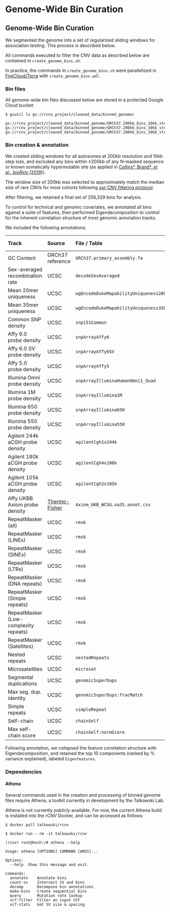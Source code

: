 # Genome-Wide Bin Curation  

## Genome-Wide Bin Curation  

We segmented the genome into a set of regularized sliding windows for association testing. This process is described below.  

All commands executed to filter the CNV data as descrbed below are contained in `create_genome_bins.sh`.  

In practice, the commands in `create_genome_bins.sh` were parallelized in [FireCloud/Terra](https://portal.firecloud.org) with `create_genome_bins.wdl`.  

### Bin files  

All genome-wide bin files discussed below are stored in a protected Google Cloud bucket:  
```
$ gsutil ls gs://rcnv_project/cleaned_data/binned_genome/

gs://rcnv_project/cleaned_data/binned_genome/GRCh37.200kb_bins_10kb_steps.raw.bed.gz
gs://rcnv_project/cleaned_data/binned_genome/GRCh37.200kb_bins_10kb_steps.annotated.bed.gz
gs://rcnv_project/cleaned_data/binned_genome/GRCh37.200kb_bins_10kb_steps.annotated.eigen.bed.gz
```

### Bin creation & annotation

We created sliding windows for all autosomes at 200kb resolution and 10kb step size, and excluded any bins within ±200kb of any N-masked sequence or known somatically hypermutable site (as applied in [Collins\*, Brand\*, _et al._, _bioRxiv_ (2019)](https://www.biorxiv.org/content/biorxiv/early/2019/03/14/578674)).  

The window size of 200kb was selected to approximately match the median size of rare CNVs for most cohorts following [our CNV filtering protocol](https://github.com/talkowski-lab/rCNV2/tree/master/data_curation/CNV/).  

After filtering, we retained a final set of 256,329 bins for analysis.  

To control for technical and genomic covariates, we annotated all bins against a suite of features, then performed Eigendecomposition to control for the inherent correlation structure of most genomic annotation tracks.  

We included the following annotations:  

| Track | Source | File / Table | Athena function(s) | Transformation |  
| :--- | :---- | :--- | :--- | :--- |  
| GC Content | GRCh37 reference | `GRCh37.primary_assembly.fa` | `fasta` | None |  
| Sex-averaged recombination rate | UCSC | `decodeSexAveraged` | `map-mean`, `map-max` | `sqrt(x)` |  
| Mean 20mer uniqueness | UCSC | `wgEncodeDukeMapabilityUniqueness20bp` | `map-mean` | None |  
| Mean 35mer uniqueness | UCSC | `wgEncodeDukeMapabilityUniqueness35bp` | `map-mean` | None |  
| Common SNP density | UCSC | `snp151Common` | `count-unique` | None |  
| Affy 6.0 probe density | UCSC | `snpArrayAffy6` | `count-unique` | `log(x+0.01max(x))` |  
| Affy 6.0 SV probe density | UCSC | `snpArrayAffy6SV` | `count-unique` | None |  
| Affy 5.0 probe density | UCSC | `snpArrayAffy5` | `count-unique` | `log(x+0.01max(x))` |  
| Illumina Omni probe density | UCSC | `snpArrayIlluminaHumanOmni1_Quad` | `count-unique` | `log(x+0.01max(x))` |  
| Illumina 1M probe density | UCSC | `snpArrayIllumina1M` | `count-unique` | `log(x+0.01max(x))` |  
| Illumina 650 probe density | UCSC | `snpArrayIllumina650` | `count-unique` | `log(x+0.01max(x))` |  
| Illumina 550 probe density | UCSC | `snpArrayIllumina550` | `count-unique` | `log(x+0.01max(x))` |  
| Agilent 244k aCGH probe density | UCSC | `agilentCgh1x244k` | `count` | None |  
| Agilent 180k aCGH probe density | UCSC | `agilentCgh4x180k` | `count` | None |  
| Agilent 105k aCGH probe density | UCSC | `agilentCgh2x105k` | `count` | None |  
| Affy UKBB Axiom probe density | [Thermo-Fisher](https://www.thermofisher.com/order/catalog/product/902502) | `Axiom_UKB_WCSG.na35.annot.csv` | `count` | `log(x+0.01max(x))` |  
| RepeatMasker (all) | UCSC | `rmsk` | `coverage` | None |  
| RepeatMasker (LINEs) | UCSC | `rmsk` | `coverage` | `log(x+0.01max(x))` |  
| RepeatMasker (SINEs) | UCSC | `rmsk` | `coverage` | `log(x+0.01max(x))` |  
| RepeatMasker (LTRs) | UCSC | `rmsk` | `coverage` | `log(x+0.01max(x))` |  
| RepeatMasker (DNA repeats) | UCSC | `rmsk` | `coverage` | `log(x+0.01max(x))` |  
| RepeatMasker (Simple repeats) | UCSC | `rmsk` | `coverage` | `log(x+0.01max(x))` |  
| RepeatMasker (Low-complexity repeats) | UCSC | `rmsk` | `coverage` | `log(x+0.01max(x))` |  
| RepeatMasker (Satellites) | UCSC | `rmsk` | `coverage` | None |  
| Nested repeats | UCSC | `nestedRepeats` | `coverage` | None |  
| Microsatellites | UCSC | `microsat` | `coverage` | None |  
| Segmental duplications | UCSC | `genomicSuperDups` | `coverage` | `log(x+0.01max(x))` |  
| Max seg. dup. identity | UCSC | `genomicSuperDups:fracMatch` | `map-max` | `log(x+0.01max(x))` |  
| Simple repeats | UCSC | `simpleRepeat` | `coverage` | `log(x+0.01max(x))` |  
| Self-chain | UCSC | `chainSelf` | `coverage` | `log(x+0.01max(x))` |  
| Max self-chain score | UCSC | `chainSelf:normScore` | `coverage` | None |  


Following annotation, we collapsed the feature correlation structure with Eigendecomposition, and retained the top 10 components (ranked by % variance explained), labeled `Eigenfeatures`.  

### Dependencies  

#### Athena  
Several commands used in the creation and processing of binned genome files require Athena, a toolkit currently in development by the Talkowski Lab.  

Athena is not currently publicly available. For now, the current Athena build is installed into the rCNV Docker, and can be accessed as follows:  
```
$ docker pull talkowski/rcnv

$ docker run --rm -it talkowski/rcnv

(rcnv) root@hash:/# athena --help

Usage: athena [OPTIONS] COMMAND [ARGS]...

Options:
  --help  Show this message and exit.

Commands:
  annotate    Annotate bins
  count-sv    Intersect SV and bins
  decomp      Decompose bin annotations
  make-bins   Create sequential bins
  query       Mutation rate lookup
  vcf-filter  Filter an input VCF
  vcf-stats   Get SV size & spacing 
```

